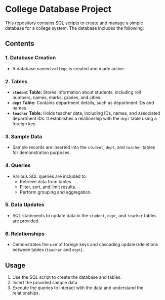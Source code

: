 # College Database Project

This repository contains SQL scripts to create and manage a simple database for a college system. The database includes the following:

## Contents

### 1. Database Creation
- A database named `college` is created and made active.

### 2. Tables
- **`student` Table:** Stores information about students, including roll numbers, names, marks, grades, and cities.
- **`dept` Table:** Contains department details, such as department IDs and names.
- **`teacher` Table:** Holds teacher data, including IDs, names, and associated department IDs. It establishes a relationship with the `dept` table using a foreign key.

### 3. Sample Data
- Sample records are inserted into the `student`, `dept`, and `teacher` tables for demonstration purposes.

### 4. Queries
- Various SQL queries are included to:
  - Retrieve data from tables.
  - Filter, sort, and limit results.
  - Perform grouping and aggregation.

### 5. Data Updates
- SQL statements to update data in the `student`, `dept`, and `teacher` tables are provided.

### 6. Relationships
- Demonstrates the use of foreign keys and cascading updates/deletions between tables (`teacher` and `dept`).

## Usage
1. Use the SQL script to create the database and tables.
2. Insert the provided sample data.
3. Execute the queries to interact with the data and understand the relationships.

